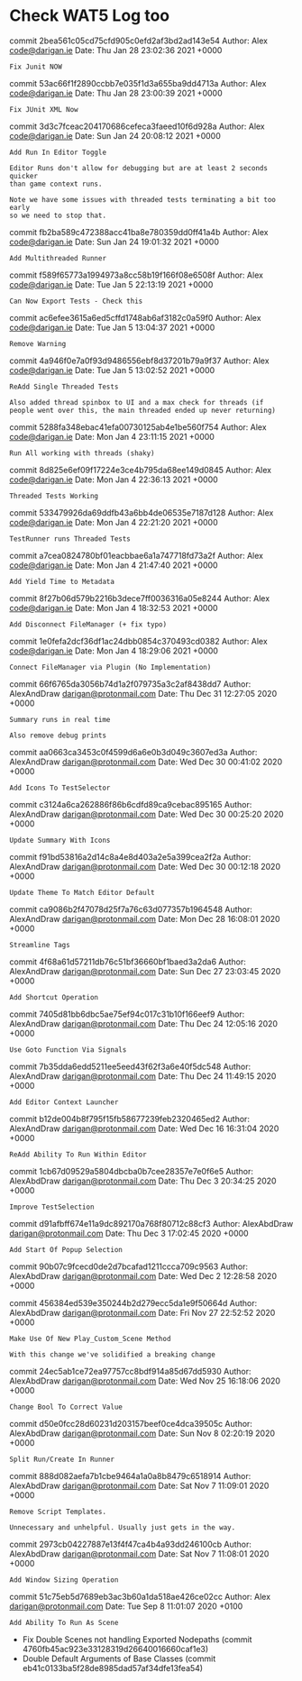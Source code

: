 # Check WAT5 Log too

commit 2bea561c05cd75cfd905c0efd2af3bd2ad143e54
Author: Alex <code@darigan.ie>
Date:   Thu Jan 28 23:02:36 2021 +0000

    Fix Junit NOW

commit 53ac66f1f2890ccbb7e035f1d3a655ba9dd4713a
Author: Alex <code@darigan.ie>
Date:   Thu Jan 28 23:00:39 2021 +0000

    Fix JUnit XML Now

commit 3d3c7fceac204170686cefeca3faeed10f6d928a
Author: Alex <code@darigan.ie>
Date:   Sun Jan 24 20:08:12 2021 +0000

    Add Run In Editor Toggle

    Editor Runs don't allow for debugging but are at least 2 seconds quicker
    than game context runs.

    Note we have some issues with threaded tests terminating a bit too early
    so we need to stop that.

commit fb2ba589c472388acc41ba8e780359dd0ff41a4b
Author: Alex <code@darigan.ie>
Date:   Sun Jan 24 19:01:32 2021 +0000

    Add Multithreaded Runner

commit f589f65773a1994973a8cc58b19f166f08e6508f
Author: Alex <code@darigan.ie>
Date:   Tue Jan 5 22:13:19 2021 +0000

    Can Now Export Tests - Check this

commit ac6efee3615a6ed5cffd1748ab6af3182c0a59f0
Author: Alex <code@darigan.ie>
Date:   Tue Jan 5 13:04:37 2021 +0000

    Remove Warning

commit 4a946f0e7a0f93d9486556ebf8d37201b79a9f37
Author: Alex <code@darigan.ie>
Date:   Tue Jan 5 13:02:52 2021 +0000

    ReAdd Single Threaded Tests

    Also added thread spinbox to UI and a max check for threads (if
    people went over this, the main threaded ended up never returning)

commit 5288fa348ebac41efa00730125ab4e1be560f754
Author: Alex <code@darigan.ie>
Date:   Mon Jan 4 23:11:15 2021 +0000

    Run All working with threads (shaky)

commit 8d825e6ef09f17224e3ce4b795da68ee149d0845
Author: Alex <code@darigan.ie>
Date:   Mon Jan 4 22:36:13 2021 +0000

    Threaded Tests Working

commit 533479926da69ddfb43a6bb4de06535e7187d128
Author: Alex <code@darigan.ie>
Date:   Mon Jan 4 22:21:20 2021 +0000

    TestRunner runs Threaded Tests

commit a7cea0824780bf01eacbbae6a1a747718fd73a2f
Author: Alex <code@darigan.ie>
Date:   Mon Jan 4 21:47:40 2021 +0000

    Add Yield Time to Metadata

commit 8f27b06d579b2216b3dece7ff0036316a05e8244
Author: Alex <code@darigan.ie>
Date:   Mon Jan 4 18:32:53 2021 +0000

    Add Disconnect FileManager (+ fix typo)

commit 1e0fefa2dcf36df1ac24dbb0854c370493cd0382
Author: Alex <code@darigan.ie>
Date:   Mon Jan 4 18:29:06 2021 +0000

    Connect FileManager via Plugin (No Implementation)

commit 66f6765da3056b74d1a2f079735a3c2af8438dd7
Author: AlexAndDraw <darigan@protonmail.com>
Date:   Thu Dec 31 12:27:05 2020 +0000

    Summary runs in real time

    Also remove debug prints

commit aa0663ca3453c0f4599d6a6e0b3d049c3607ed3a
Author: AlexAndDraw <darigan@protonmail.com>
Date:   Wed Dec 30 00:41:02 2020 +0000

    Add Icons To TestSelector

commit c3124a6ca262886f86b6cdfd89ca9cebac895165
Author: AlexAndDraw <darigan@protonmail.com>
Date:   Wed Dec 30 00:25:20 2020 +0000

    Update Summary With Icons

commit f91bd53816a2d14c8a4e8d403a2e5a399cea2f2a
Author: AlexAndDraw <darigan@protonmail.com>
Date:   Wed Dec 30 00:12:18 2020 +0000

    Update Theme To Match Editor Default

commit ca9086b2f47078d25f7a76c63d077357b1964548
Author: AlexAndDraw <darigan@protonmail.com>
Date:   Mon Dec 28 16:08:01 2020 +0000

    Streamline Tags

commit 4f68a61d57211db76c51bf36660bf1baed3a2da6
Author: AlexAndDraw <darigan@protonmail.com>
Date:   Sun Dec 27 23:03:45 2020 +0000

    Add Shortcut Operation

commit 7405d81bb6dbc5ae75ef94c017c31b10f166eef9
Author: AlexAndDraw <darigan@protonmail.com>
Date:   Thu Dec 24 12:05:16 2020 +0000

    Use Goto Function Via Signals

commit 7b35dda6edd5211ee5eed43f62f3a6e40f5dc548
Author: AlexAndDraw <darigan@protonmail.com>
Date:   Thu Dec 24 11:49:15 2020 +0000

    Add Editor Context Launcher

commit b12de004b8f795f15fb58677239feb2320465ed2
Author: AlexAndDraw <darigan@protonmail.com>
Date:   Wed Dec 16 16:31:04 2020 +0000

    ReAdd Ability To Run Within Editor

commit 1cb67d09529a5804dbcba0b7cee28357e7e0f6e5
Author: AlexAbdDraw <darigan@protonmail.com>
Date:   Thu Dec 3 20:34:25 2020 +0000

    Improve TestSelection

commit d91afbff674e11a9dc892170a768f80712c88cf3
Author: AlexAbdDraw <darigan@protonmail.com>
Date:   Thu Dec 3 17:02:45 2020 +0000

    Add Start Of Popup Selection

commit 90b07c9fcecd0de2d7bcafad1211ccca709c9563
Author: AlexAbdDraw <darigan@protonmail.com>
Date:   Wed Dec 2 12:28:58 2020 +0000


commit 456384ed539e350244b2d279ecc5da1e9f50664d
Author: AlexAbdDraw <darigan@protonmail.com>
Date:   Fri Nov 27 22:52:52 2020 +0000

    Make Use Of New Play_Custom_Scene Method

    With this change we've solidified a breaking change

commit 24ec5ab1ce72ea97757cc8bdf914a85d67dd5930
Author: AlexAbdDraw <darigan@protonmail.com>
Date:   Wed Nov 25 16:18:06 2020 +0000

    Change Bool To Correct Value

commit d50e0fcc28d60231d203157beef0ce4dca39505c
Author: AlexAbdDraw <darigan@protonmail.com>
Date:   Sun Nov 8 02:20:19 2020 +0000

    Split Run/Create In Runner

commit 888d082aefa7b1cbe9464a1a0a8b8479c6518914
Author: AlexAbdDraw <darigan@protonmail.com>
Date:   Sat Nov 7 11:09:01 2020 +0000

    Remove Script Templates.

    Unnecessary and unhelpful. Usually just gets in the way.

commit 2973cb04227887e13f4f47ca4b4a93dd246100cb
Author: AlexAbdDraw <darigan@protonmail.com>
Date:   Sat Nov 7 11:08:01 2020 +0000

    Add Window Sizing Operation

commit 51c75eb5d7689eb3ac3b60a1da518ae426ce02cc
Author: Alex <darigan@protonmail.com>
Date:   Tue Sep 8 11:01:07 2020 +0100

    Add Ability To Run As Scene



- Fix Double Scenes not handling Exported Nodepaths (commit 4760fb45ac923e33128319d26640016660caf1e3)
- Double Default Arguments of Base Classes (commit eb41c0133ba5f28de8985dad57af34dfe13fea54)
